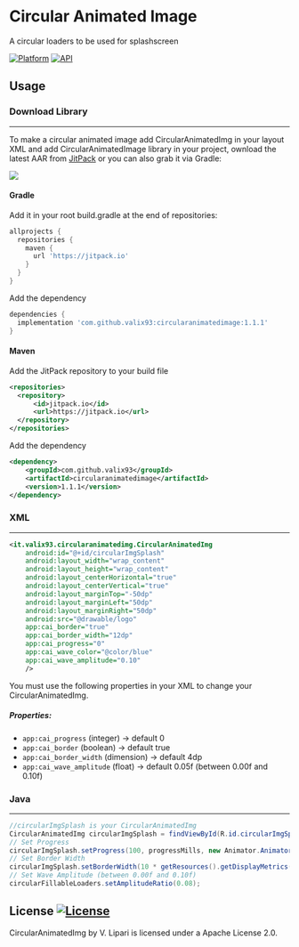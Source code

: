Circular Animated Image
=======

A circular loaders to be used for splashscreen

[![Platform](https://img.shields.io/badge/platform-android-green.svg)](http://developer.android.com/index.html)
[![API](https://img.shields.io/badge/API-18%2B-brightgreen.svg?style=flat)](https://android-arsenal.com/api?level=18)

Usage
--------

### Download Library
---------

To make a circular animated image add CircularAnimatedImg in your layout XML and add CircularAnimatedImage library in your project, ownload the latest AAR from [JitPack][1] or you can also grab it via Gradle:

[![](https://jitpack.io/v/valix93/circularanimatedimage.svg)](https://jitpack.io/#valix93/circularanimatedimage)


#### Gradle

Add it in your root build.gradle at the end of repositories:

```groovy
allprojects {
  repositories {
    maven { 
      url 'https://jitpack.io' 
    }
  }
}
```

Add the dependency

```groovy
dependencies {
  implementation 'com.github.valix93:circularanimatedimage:1.1.1'
}
  ```

#### Maven

Add the JitPack repository to your build file

```xml
<repositories>
  <repository>
      <id>jitpack.io</id>
      <url>https://jitpack.io</url>
  </repository>
</repositories>
```
Add the dependency

```xml
<dependency>
    <groupId>com.github.valix93</groupId>
    <artifactId>circularanimatedimage</artifactId>
    <version>1.1.1</version>
</dependency>
```

### XML
------
```xml
<it.valix93.circularanimatedimg.CircularAnimatedImg
    android:id="@+id/circularImgSplash"
    android:layout_width="wrap_content"
    android:layout_height="wrap_content"
    android:layout_centerHorizontal="true"
    android:layout_centerVertical="true"
    android:layout_marginTop="-50dp"
    android:layout_marginLeft="50dp"
    android:layout_marginRight="50dp"
    android:src="@drawable/logo"
    app:cai_border="true"
    app:cai_border_width="12dp"
    app:cai_progress="0"
    app:cai_wave_color="@color/blue"
    app:cai_wave_amplitude="0.10"
    />
```
You must use the following properties in your XML to change your CircularAnimatedImg.

##### Properties:

* `app:cai_progress`        (integer)   -> default 0
* `app:cai_border`          (boolean)   -> default true
* `app:cai_border_width`    (dimension) -> default 4dp
* `app:cai_wave_amplitude`  (float)     -> default 0.05f (between 0.00f and 0.10f)

### Java
-------

```java
//circularImgSplash is your CircularAnimatedImg
CircularAnimatedImg circularImgSplash = findViewById(R.id.circularImgSplash); 
// Set Progress
circularImgSplash.setProgress(100, progressMills, new Animator.AnimatorListener() { ... } )
// Set Border Width
circularImgSplash.setBorderWidth(10 * getResources().getDisplayMetrics().density);
// Set Wave Amplitude (between 0.00f and 0.10f)
circularFillableLoaders.setAmplitudeRatio(0.08);
```


License [![License](https://img.shields.io/badge/License-Apache%202.0-blue.svg)](https://opensource.org/licenses/Apache-2.0)
--------

CircularAnimatedImg by V. Lipari is licensed under a Apache License 2.0.

 [1]: https://jitpack.io/#valix93/circularanimatedimage
 
 
 


